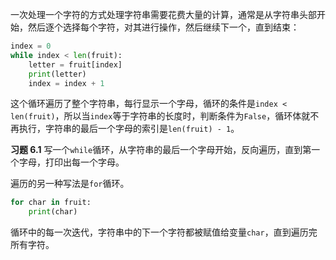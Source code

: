 一次处理一个字符的方式处理字符串需要花费大量的计算，通常是从字符串头部开始，然后逐个选择每个字符，对其进行操作，然后继续下一个，直到结束：
```python
index = 0
while index < len(fruit):
    letter = fruit[index]
    print(letter)
    index = index + 1
```
这个循环遍历了整个字符串，每行显示一个字母，循环的条件是`index < len(fruit)`，所以当`index`等于字符串的长度时，判断条件为`False`，循环体就不再执行，字符串的最后一个字母的索引是`len(fruit) - 1`。


**习题 6.1**
写一个`while`循环，从字符串的最后一个字母开始，反向遍历，直到第一个字母，打印出每一个字母。

遍历的另一种写法是`for`循环。
```python
for char in fruit:
    print(char)
```
循环中的每一次迭代，字符串中的下一个字符都被赋值给变量`char`，直到遍历完所有字符。

